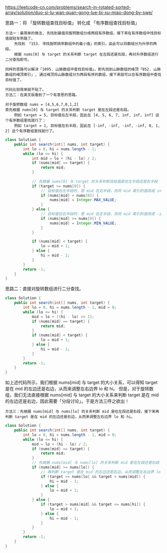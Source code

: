 https://leetcode-cn.com/problems/search-in-rotated-sorted-array/solution/duo-si-lu-wan-quan-gong-lue-bi-xu-miao-dong-by-swe/

思路一：将 「旋转数组查找目标值」 转化成 「有序数组查找目标值」

    方法一：最简单的做法, 先找到最值将旋转数组分成两段有序数组，接下来在有序数组中找目标值就轻车熟路了。
        先找到 「153. 寻找旋转排序数组中的最小值」的索引，由此可以将数组分为升序的两段。
        根据 nums[0] 与 target 的关系判断 target 在左段还是右段，再对升序数组进行二分查找即可。

    同样的思路可以解决「1095. 山脉数组中查找目标值」，即先找到山脉数组的峰顶「852. 山脉数组的峰顶索引」, 通过峰顶将山脉数组分为两段有序的数组，接下来就可以在有序数组中查找目标值了。

    代码比较简单就不贴了。
    方法二：在英文版看到了一个有意思的思路。

    对于旋转数组 nums = [4,5,6,7,0,1,2]
    首先根据 nums[0] 与 target 的关系判断 target 是在左段还是右段。
        例如 target = 5, 目标值在左半段，因此在 [4, 5, 6, 7, inf, inf, inf] 这个有序数组里找就行了；
        例如 target = 1, 目标值在右半段，因此在 [-inf, -inf, -inf, -inf, 0, 1, 2] 这个有序数组里找就行了。

```java
class Solution {
    public int search(int[] nums, int target) {
        int lo = 0, hi = nums.length - 1;
        while (lo <= hi) {
            int mid = lo + (hi - lo) / 2;
            if (nums[mid] == target) {
                return mid;
            }
            
            // 先根据 nums[0] 与 target 的关系判断目标值是在左半段还是右半段
            if (target >= nums[0]) {
                // 目标值在左半段时，若 mid 在右半段，则将 mid 索引的值改成 inf
                if (nums[mid] < nums[0]) {
                    nums[mid] = Integer.MAX_VALUE;
                }
            } else {
                // 目标值在右半段时，若 mid 在左半段，则将 mid 索引的值改成 -inf
                if (nums[mid] >= nums[0]) {
                    nums[mid] = Integer.MIN_VALUE;
                }
            }

            if (nums[mid] < target) {
                lo = mid + 1;
            } else {
                hi = mid - 1;
            }
        }
        return -1;
    }
}
```

思路二：直接对旋转数组进行二分查找。

```java
class Solution {
    public int search(int[] nums, int target) {
        int lo = 0, hi = nums.length - 1, mid = 0;
        while (lo <= hi) {
            mid = lo + ((hi - lo) >> 1);
            if (nums[mid] == target) {
                return mid;
            }
            if (nums[mid] < target) {
                lo = mid + 1;
            } else {
                hi = mid - 1;
            }
        }
        return -1;
    }
}
```

如上述代码所示，我们根据 nums[mid] 与 target 的大小关系，可以得知 target 是在 mid 的左边还是右边，从而来调整左右边界 lo 和
hi。 但是，对于旋转数组，我们无法直接根据 nums[mid] 与
target 的大小关系来判断 target 是在 mid 的左边还是右边，因此需要「分段讨论」。于是方法三呼之欲出！

    方法三：先根据 nums[mid] 与 nums[lo] 的关系判断 mid 是在左段还是右段，接下来再判断 target 是在 mid 的左边还是右边，从而来调整左右边界 lo 和 hi。

```java
class Solution {
    public int search(int[] nums, int target) {
        int lo = 0, hi = nums.length - 1, mid = 0;
        while (lo <= hi) {
            mid = lo + (hi - lo) / 2;
            if (nums[mid] == target) {
                return mid;
            }
            // 先根据 nums[mid] 与 nums[lo] 的关系判断 mid 是在左段还是右段 
            if (nums[mid] >= nums[lo]) {
                // 再判断 target 是在 mid 的左边还是右边，从而调整左右边界 lo 和 hi
                if (target >= nums[lo] && target < nums[mid]) {
                    hi = mid - 1;
                } else {
                    lo = mid + 1;
                }
            } else {
                if (target > nums[mid] && target <= nums[hi]) {
                    lo = mid + 1;
                } else {
                    hi = mid - 1;
                }
            }
        }
        return -1;
    }
}
```